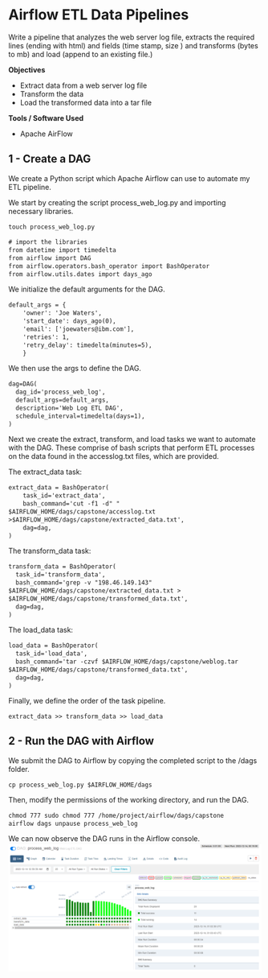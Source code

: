 # Airflow ETL Data Pipelines
Write a pipeline that analyzes the web server log file, extracts the required lines (ending with html) and fields (time stamp, size ) and transforms (bytes to mb) and load (append to an existing file.)

**Objectives**
- Extract data from a web server log file
- Transform the data
- Load the transformed data into a tar file

**Tools / Software Used**
- Apache AirFlow 

## 1 - Create a DAG
We create a Python script which Apache Airflow can use to automate my ETL pipeline.

We start by creating the script process_web_log.py and importing necessary libraries.
```
touch process_web_log.py
```
```
# import the libraries
from datetime import timedelta
from airflow import DAG
from airflow.operators.bash_operator import BashOperator
from airflow.utils.dates import days_ago
```

We initialize the default arguments for the DAG.
```
default_args = {
    'owner': 'Joe Waters',
    'start_date': days_ago(0),    
    'email': ['joewaters@ibm.com'],
    'retries': 1,
    'retry_delay': timedelta(minutes=5),
    }
```

We then use the args to define the DAG.
```
dag=DAG(
  dag_id='process_web_log',
  default_args=default_args,
  description='Web Log ETL DAG',
  schedule_interval=timedelta(days=1),
)
```

Next we create the extract, transform, and load tasks we want to automate with the DAG. These comprise of bash scripts that perform ETL processes on the data found in the accesslog.txt files, which are provided.

The extract_data task:
```
extract_data = BashOperator(
    task_id='extract_data',
    bash_command='cut -f1 -d" " $AIRFLOW_HOME/dags/capstone/accesslog.txt >$AIRFLOW_HOME/dags/capstone/extracted_data.txt',
    dag=dag,
)
```

The transform_data task:
```
transform_data = BashOperator(
  task_id='transform_data',
  bash_command='grep -v "198.46.149.143" $AIRFLOW_HOME/dags/capstone/extracted_data.txt > $AIRFLOW_HOME/dags/capstone/transformed_data.txt',
  dag=dag,
)
```

The load_data task:
```
load_data = BashOperator(
  task_id='load_data',
  bash_command='tar -czvf $AIRFLOW_HOME/dags/capstone/weblog.tar $AIRFLOW_HOME/dags/capstone/transformed_data.txt',
  dag=dag,
)
```

Finally, we define the order of the task pipeline.
```
extract_data >> transform_data >> load_data
```

## 2 - Run the DAG with Airflow
We submit the DAG to Airflow by copying the completed script to the /dags folder.
```
cp process_web_log.py $AIRFLOW_HOME/dags
```

Then, modify the permissions of the working directory, and run the DAG.
```
chmod 777 sudo chmod 777 /home/project/airflow/dags/capstone
airflow dags unpause process_web_log
```

We can now observe the DAG runs in the Airflow console.
![Ecommerce data as a dashboard datasource](https://github.com/joeWatersDev/ibm-data-engineering-capstone-project/blob/main/5%20-%20Airflow%20ETL%20Data%20Pipelines/dag_runs.png)